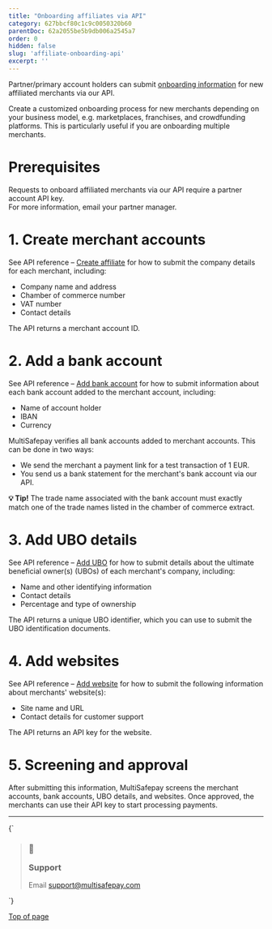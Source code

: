 ```yaml
---
title: "Onboarding affiliates via API"
category: 627bbcf80c1c9c0050320b60
parentDoc: 62a2055be5b9db006a2545a7
order: 0
hidden: false
slug: 'affiliate-onboarding-api'
excerpt: ''
---
```


Partner/primary account holders can submit [onboarding information](/docs/onboarding/) for new affiliated merchants via our API.

Create a customized onboarding process for new merchants depending on your business model, e.g. marketplaces, franchises, and crowdfunding platforms. This is particularly useful if you are onboarding multiple merchants.

# Prerequisites

Requests to onboard affiliated merchants via our API require a partner account API key.\
For more information, email your partner manager.

# 1. Create merchant accounts

See API reference – [Create affiliate](/reference/createaffiliate/) for how to submit the company details for each merchant, including:

* Company name and address
* Chamber of commerce number
* VAT number
* Contact details

The API returns a merchant account ID.

# 2. Add a bank account

See API reference – [Add bank account](/reference/addaffiliatebankaccount/) for how to submit information about each bank account added to the merchant account, including:

* Name of account holder
* IBAN
* Currency

MultiSafepay verifies all bank accounts added to merchant accounts. This can be done in two ways:

* We send the merchant a payment link for a test transaction of 1 EUR.
* You send us a bank statement for the merchant's bank account via our API.

**💡 Tip!** The trade name associated with the bank account must exactly match one of the trade names listed in the chamber of commerce extract.

# 3. Add UBO details

See API reference – [Add UBO](/reference/addaffiliateubo/) for how to submit details about the ultimate beneficial owner(s) (UBOs) of each merchant's company, including:

* Name and other identifying information
* Contact details
* Percentage and type of ownership

The API returns a unique UBO identifier, which you can use to submit the UBO identification documents.

# 4. Add websites

See API reference – [Add website](/reference/addaffiliatesite/) for how to submit the following information about merchants' website(s):

* Site name and URL
* Contact details for customer support

The API returns an API key for the website.

# 5. Screening and approval

After submitting this information, MultiSafepay screens the merchant accounts, bank accounts, UBO details, and websites. Once approved, the merchants can use their API key to start processing payments.

***

<HTMLBlock>{`
<blockquote class="callout callout_info">
    <h3 class="callout-heading false">
        <span class="callout-icon">💬</span>
        <p>Support</p>
    </h3>
    <p>Email <a href="mailto:support@multisafepay.com">support@multisafepay.com</a></p>
</blockquote>
`}</HTMLBlock>

[Top of page](#)